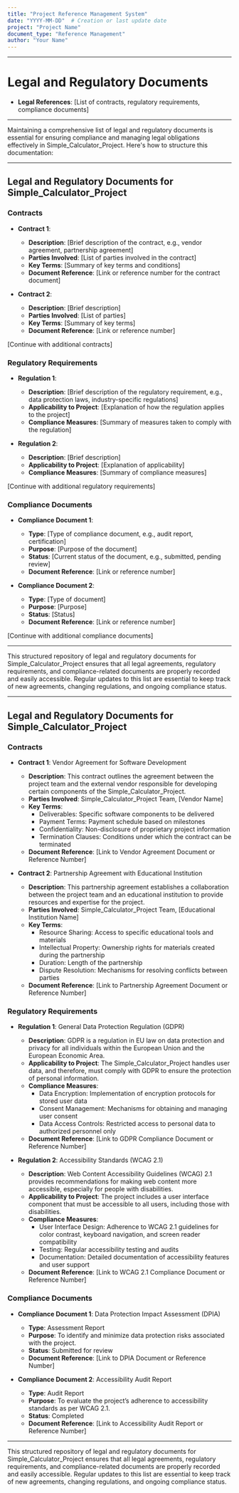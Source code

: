```yaml
---
title: "Project Reference Management System"
date: "YYYY-MM-DD"  # Creation or last update date
project: "Project Name"
document_type: "Reference Management"
author: "Your Name"
---
```

---
# Legal and Regulatory Documents

- **Legal References**: [List of contracts, regulatory requirements, compliance documents]

---
Maintaining a comprehensive list of legal and regulatory documents is essential for ensuring compliance and managing legal obligations effectively in Simple_Calculator_Project. Here's how to structure this documentation:

---

## Legal and Regulatory Documents for Simple_Calculator_Project

### Contracts
- **Contract 1**: 
  - **Description**: [Brief description of the contract, e.g., vendor agreement, partnership agreement]
  - **Parties Involved**: [List of parties involved in the contract]
  - **Key Terms**: [Summary of key terms and conditions]
  - **Document Reference**: [Link or reference number for the contract document]

- **Contract 2**: 
  - **Description**: [Brief description]
  - **Parties Involved**: [List of parties]
  - **Key Terms**: [Summary of key terms]
  - **Document Reference**: [Link or reference number]

[Continue with additional contracts]

### Regulatory Requirements
- **Regulation 1**: 
  - **Description**: [Brief description of the regulatory requirement, e.g., data protection laws, industry-specific regulations]
  - **Applicability to Project**: [Explanation of how the regulation applies to the project]
  - **Compliance Measures**: [Summary of measures taken to comply with the regulation]

- **Regulation 2**: 
  - **Description**: [Brief description]
  - **Applicability to Project**: [Explanation of applicability]
  - **Compliance Measures**: [Summary of compliance measures]

[Continue with additional regulatory requirements]

### Compliance Documents
- **Compliance Document 1**: 
  - **Type**: [Type of compliance document, e.g., audit report, certification]
  - **Purpose**: [Purpose of the document]
  - **Status**: [Current status of the document, e.g., submitted, pending review]
  - **Document Reference**: [Link or reference number]

- **Compliance Document 2**: 
  - **Type**: [Type of document]
  - **Purpose**: [Purpose]
  - **Status**: [Status]
  - **Document Reference**: [Link or reference number]

[Continue with additional compliance documents]

---

This structured repository of legal and regulatory documents for Simple_Calculator_Project ensures that all legal agreements, regulatory requirements, and compliance-related documents are properly recorded and easily accessible. Regular updates to this list are essential to keep track of new agreements, changing regulations, and ongoing compliance status.

---
## Legal and Regulatory Documents for Simple_Calculator_Project

### Contracts

- **Contract 1**: Vendor Agreement for Software Development
  - **Description**: This contract outlines the agreement between the project team and the external vendor responsible for developing certain components of the Simple_Calculator_Project.
  - **Parties Involved**: Simple_Calculator_Project Team, [Vendor Name]
  - **Key Terms**: 
    - Deliverables: Specific software components to be delivered
    - Payment Terms: Payment schedule based on milestones
    - Confidentiality: Non-disclosure of proprietary project information
    - Termination Clauses: Conditions under which the contract can be terminated
  - **Document Reference**: [Link to Vendor Agreement Document or Reference Number]

- **Contract 2**: Partnership Agreement with Educational Institution
  - **Description**: This partnership agreement establishes a collaboration between the project team and an educational institution to provide resources and expertise for the project.
  - **Parties Involved**: Simple_Calculator_Project Team, [Educational Institution Name]
  - **Key Terms**:
    - Resource Sharing: Access to specific educational tools and materials
    - Intellectual Property: Ownership rights for materials created during the partnership
    - Duration: Length of the partnership
    - Dispute Resolution: Mechanisms for resolving conflicts between parties
  - **Document Reference**: [Link to Partnership Agreement Document or Reference Number]

### Regulatory Requirements

- **Regulation 1**: General Data Protection Regulation (GDPR)
  - **Description**: GDPR is a regulation in EU law on data protection and privacy for all individuals within the European Union and the European Economic Area.
  - **Applicability to Project**: The Simple_Calculator_Project handles user data, and therefore, must comply with GDPR to ensure the protection of personal information.
  - **Compliance Measures**:
    - Data Encryption: Implementation of encryption protocols for stored user data
    - Consent Management: Mechanisms for obtaining and managing user consent
    - Data Access Controls: Restricted access to personal data to authorized personnel only
  - **Document Reference**: [Link to GDPR Compliance Document or Reference Number]

- **Regulation 2**: Accessibility Standards (WCAG 2.1)
  - **Description**: Web Content Accessibility Guidelines (WCAG) 2.1 provides recommendations for making web content more accessible, especially for people with disabilities.
  - **Applicability to Project**: The project includes a user interface component that must be accessible to all users, including those with disabilities.
  - **Compliance Measures**:
    - User Interface Design: Adherence to WCAG 2.1 guidelines for color contrast, keyboard navigation, and screen reader compatibility
    - Testing: Regular accessibility testing and audits
    - Documentation: Detailed documentation of accessibility features and user support
  - **Document Reference**: [Link to WCAG 2.1 Compliance Document or Reference Number]

### Compliance Documents

- **Compliance Document 1**: Data Protection Impact Assessment (DPIA)
  - **Type**: Assessment Report
  - **Purpose**: To identify and minimize data protection risks associated with the project.
  - **Status**: Submitted for review
  - **Document Reference**: [Link to DPIA Document or Reference Number]

- **Compliance Document 2**: Accessibility Audit Report
  - **Type**: Audit Report
  - **Purpose**: To evaluate the project’s adherence to accessibility standards as per WCAG 2.1.
  - **Status**: Completed
  - **Document Reference**: [Link to Accessibility Audit Report or Reference Number]

---

This structured repository of legal and regulatory documents for Simple_Calculator_Project ensures that all legal agreements, regulatory requirements, and compliance-related documents are properly recorded and easily accessible. Regular updates to this list are essential to keep track of new agreements, changing regulations, and ongoing compliance status.

